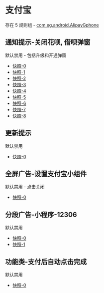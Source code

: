 # 支付宝

存在 5 规则组 - [com.eg.android.AlipayGphone](/src/apps/com.eg.android.AlipayGphone.ts)

## 通知提示-关闭花呗, 借呗弹窗

默认禁用 - 包括升级和开通弹窗

- [快照-0](https://i.gkd.li/import/12737055)
- [快照-1](https://i.gkd.li/import/13915022)
- [快照-2](https://i.gkd.li/import/13183946)
- [快照-3](https://i.gkd.li/import/12826077)
- [快照-4](https://i.gkd.li/import/12915864)
- [快照-5](https://i.gkd.li/import/14229068)
- [快照-6](https://i.gkd.li/import/13631362)
- [快照-7](https://i.gkd.li/import/13857535)
- [快照-8](https://i.gkd.li/import/14060628)

## 更新提示

默认禁用

- [快照-0](https://i.gkd.li/import/13490797)

## 全屏广告-设置支付宝小组件

默认禁用 - 点击关闭

- [快照-0](https://i.gkd.li/import/13327349)

## 分段广告-小程序-12306

默认禁用

- [快照-0](https://i.gkd.li/import/13763314)
- [快照-1](https://i.gkd.li/import/13763315)

## 功能类-支付后自动点击完成

默认禁用

- [快照-0](https://i.gkd.li/import/14008852)
